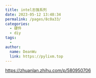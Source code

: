 ```yaml
---
title: intel志强系列
date: 2023-05-12 13:48:34
permalink: /pages/8c0a33/
categories:
  - 硬件
  - diy
tags:
  - 
author: 
  name: DeanWu
  link: https://pylixm.top
---
```



https://zhuanlan.zhihu.com/p/580950706
